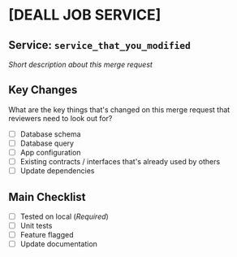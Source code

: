 
# [DEALL JOB SERVICE]

## Service: `service_that_you_modified`

_Short description about this merge request_

## Key Changes

What are the key things that's changed on this merge request that reviewers need to look out for?

- [ ] Database schema
- [ ] Database query
- [ ] App configuration
- [ ] Existing contracts / interfaces that's already used by others
- [ ] Update dependencies

## Main Checklist

- [ ] Tested on local (*Required*)
- [ ] Unit tests
- [ ] Feature flagged
- [ ] Update documentation